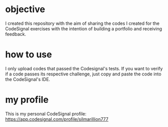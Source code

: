 # objective
I created this repository with the aim of sharing the codes I created for the CodeSignal exercises with the intention of building a portfolio and receiving feedback.

# how to use
I only upload codes that passed the Codesignal's tests. If you want to verify if a code passes its respective challenge, just copy and paste the code into the CodeSignal's IDE.

# my profile 
This is my personal CodeSignal profile: https://app.codesignal.com/profile/silmarillion777
